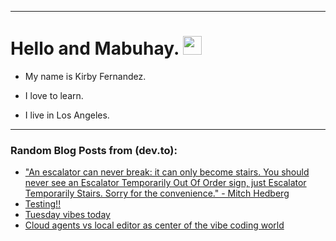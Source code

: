 
<img src="https://komarev.com/ghpvc/?username=kirbygit&style=flat-square&color=blue" alt=""/>

---
<h1>
  Hello and Mabuhay.
  <img src="https://media.giphy.com/media/hvRJCLFzcasrR4ia7z/giphy.gif" width="30px"/>
</h1>

- My name is Kirby Fernandez.

- I love to learn.

- I live in Los Angeles.

---

### Random Blog Posts from (dev.to):
<!-- BLOG-POST-LIST:START -->
- [&quot;An escalator can never break: it can only become stairs. You should never see an Escalator Temporarily Out Of Order sign, just Escalator Temporarily Stairs. Sorry for the convenience.&quot; - Mitch Hedberg](https://dev.to/ben/an-escalator-can-never-break-it-can-only-become-stairs-you-should-never-see-an-escalator-1n2m)
- [Testing!!](https://dev.to/ben/testing-2l7e)
- [Tuesday vibes today](https://dev.to/ben/tuesday-vibes-today-3dca)
- [Cloud agents vs local editor as center of the vibe coding world](https://dev.to/ben/cloud-agents-vs-local-editor-as-center-of-the-vibe-coding-world-2n79)
<!-- BLOG-POST-LIST:END -->
